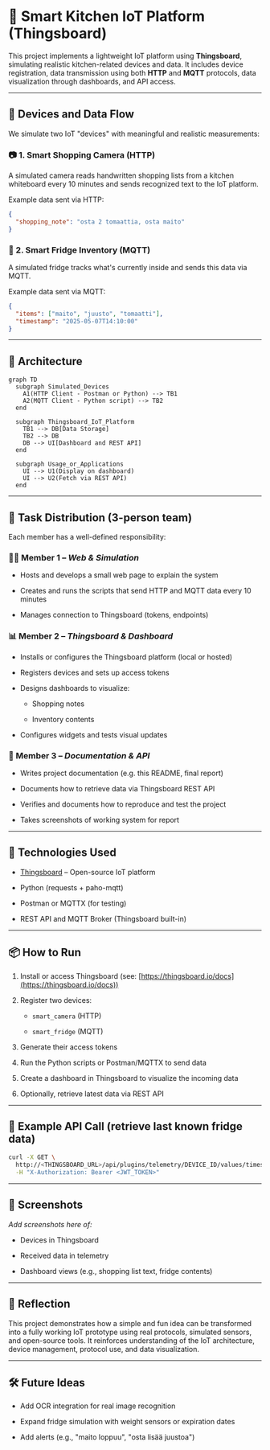 # 🧠 Smart Kitchen IoT Platform (Thingsboard)

This project implements a lightweight IoT platform using **Thingsboard**, simulating realistic kitchen-related devices and data. It includes device registration, data transmission using both **HTTP** and **MQTT** protocols, data visualization through dashboards, and API access.

---

## 🧪 Devices and Data Flow

We simulate two IoT "devices" with meaningful and realistic measurements:

### 📷 1. Smart Shopping Camera (HTTP)
A simulated camera reads handwritten shopping lists from a kitchen whiteboard every 10 minutes and sends recognized text to the IoT platform.

Example data sent via HTTP:
```json
{
  "shopping_note": "osta 2 tomaattia, osta maito"
}

```

### 🧊 2. Smart Fridge Inventory (MQTT)

A simulated fridge tracks what's currently inside and sends this data via MQTT.

Example data sent via MQTT:

```json
{
  "items": ["maito", "juusto", "tomaatti"],
  "timestamp": "2025-05-07T14:10:00"
}

```

----------

## 🧱 Architecture

```mermaid
graph TD
  subgraph Simulated_Devices
    A1(HTTP Client - Postman or Python) --> TB1
    A2(MQTT Client - Python script) --> TB2
  end

  subgraph Thingsboard_IoT_Platform
    TB1 --> DB[Data Storage]
    TB2 --> DB
    DB --> UI[Dashboard and REST API]
  end

  subgraph Usage_or_Applications
    UI --> U1(Display on dashboard)
    UI --> U2(Fetch via REST API)
  end

```

----------

## 👥 Task Distribution (3-person team)

Each member has a well-defined responsibility:

### 👨‍💻 Member 1 – _Web & Simulation_

-   Hosts and develops a small web page to explain the system
    
-   Creates and runs the scripts that send HTTP and MQTT data every 10 minutes
    
-   Manages connection to Thingsboard (tokens, endpoints)
    

### 📊 Member 2 – _Thingsboard & Dashboard_

-   Installs or configures the Thingsboard platform (local or hosted)
    
-   Registers devices and sets up access tokens
    
-   Designs dashboards to visualize:
    
    -   Shopping notes
        
    -   Inventory contents
        
-   Configures widgets and tests visual updates
    

### 📝 Member 3 – _Documentation & API_

-   Writes project documentation (e.g. this README, final report)
    
-   Documents how to retrieve data via Thingsboard REST API
    
-   Verifies and documents how to reproduce and test the project
    
-   Takes screenshots of working system for report
    

----------

## 🚀 Technologies Used

-   [Thingsboard](https://thingsboard.io/) – Open-source IoT platform
    
-   Python (requests + paho-mqtt)
    
-   Postman or MQTTX (for testing)
    
-   REST API and MQTT Broker (Thingsboard built-in)
    

----------

## 📦 How to Run

1.  Install or access Thingsboard (see: [https://thingsboard.io/docs](https://thingsboard.io/docs))
    
2.  Register two devices:
    
    -   `smart_camera` (HTTP)
        
    -   `smart_fridge` (MQTT)
        
3.  Generate their access tokens
    
4.  Run the Python scripts or Postman/MQTTX to send data
    
5.  Create a dashboard in Thingsboard to visualize the incoming data
    
6.  Optionally, retrieve latest data via REST API
    

----------

## 🧪 Example API Call (retrieve last known fridge data)

```bash
curl -X GET \
  http://<THINGSBOARD_URL>/api/plugins/telemetry/DEVICE_ID/values/timeseries \
  -H "X-Authorization: Bearer <JWT_TOKEN>"

```

----------

## 📸 Screenshots

_Add screenshots here of:_

-   Devices in Thingsboard
    
-   Received data in telemetry
    
-   Dashboard views (e.g., shopping list text, fridge contents)
    

----------

## 🧠 Reflection

This project demonstrates how a simple and fun idea can be transformed into a fully working IoT prototype using real protocols, simulated sensors, and open-source tools. It reinforces understanding of the IoT architecture, device management, protocol use, and data visualization.

----------

## 🛠️ Future Ideas

-   Add OCR integration for real image recognition
    
-   Expand fridge simulation with weight sensors or expiration dates
    
-   Add alerts (e.g., "maito loppuu", "osta lisää juustoa")
